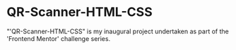 # QR-Scanner-HTML-CSS
"'QR-Scanner-HTML-CSS" is my inaugural project undertaken as part of the 'Frontend Mentor' challenge series.
